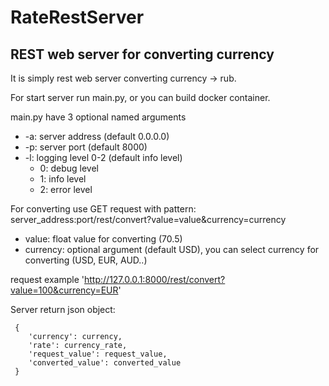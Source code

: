 # RateRestServer
## REST web server for converting currency

It is simply rest web server converting currency -> rub.

For start server run main.py, or you can build docker container. 

main.py have 3 optional named arguments
* -a: server address (default 0.0.0.0)
* -p: server port (default 8000)
* -l: logging level 0-2 (default info level)
  * 0: debug level
  * 1: info level
  * 2: error level

For converting use GET request with pattern: server_address:port/rest/convert?value=value&currency=currency
  * value: float value for converting (70.5)
  * currency: optional argument (default USD), you can select currency for converting (USD, EUR, AUD..)
  
 request example 'http://127.0.0.1:8000/rest/convert?value=100&currency=EUR'
 
 Server return json object:
``` 
 {
    'currency': currency,
    'rate': currency_rate,
    'request_value': request_value,
    'converted_value': converted_value
 } 
``` 
